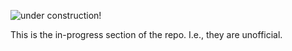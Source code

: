 ![under construction!](http://www.netanimations.net/fire-under-construction-animation.gif)

This is the in-progress section of the repo. I.e., they are unofficial. 
